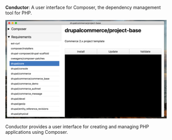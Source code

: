 **Conductor**: A user interface for Composer, the dependency management tool for PHP.

![Project page](images/project-page.png)

Conductor provides a user interface for creating and managing PHP applications using Composer.
